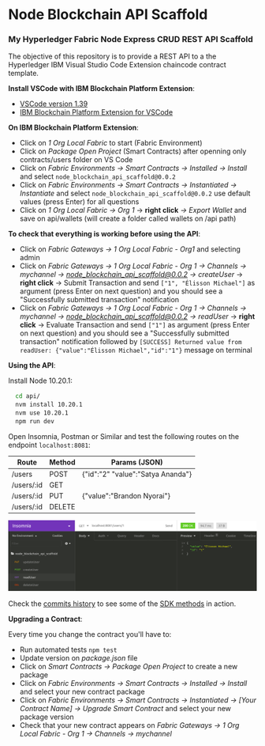 # Node Blockchain API Scaffold

### My Hyperledger Fabric Node Express CRUD REST API Scaffold

The objective of this repository is to provide a REST API to a the Hyperledger IBM Visual Studio Code Extension chaincode contract template.

**Install VSCode with IBM Blockchain Platform Extension**:
- [VSCode version 1.39](https://code.visualstudio.com/updates/v1_39)
- [IBM Blockchain Platform Extension for VSCode](https://github.com/IBM-Blockchain/blockchain-vscode-extension)


**On IBM Blockchain Platform Extension**:

- Click on *1 Org Local Fabric* to start (Fabric Environment)
- Click on *Package Open Project* (Smart Contracts) after openning only contracts/users folder on VS Code
- Click on *Fabric Environments -> Smart Contracts -> Installed -> Install* and select `node_blockchain_api_scaffold@0.0.2`
- Click on *Fabric Environments -> Smart Contracts -> Instantiated -> Instantiate* and select `node_blockchain_api_scaffold@0.0.2` use default values (press Enter) for all questions
- Click on *1 Org Local Fabric -> Org 1* -> **right click** *-> Export Wallet* and save on api/wallets (will create a folder called wallets on /api path)

**To check that everything is working before using the API**:

- Click on *Fabric Gateways -> 1 Org Local Fabric - Org1* and selecting admin
- Click on *Fabric Gateways -> 1 Org Local Fabric - Org 1 -> Channels -> mychannel -> node_blockchain_api_scaffold@0.0.2 -> createUser* -> **right click** -> Submit Transaction and send `["1", "Élisson Michael"]` as argument (press Enter on next question) and you should see a "Successfully submitted transaction" notification
- Click on *Fabric Gateways -> 1 Org Local Fabric - Org 1 -> Channels -> mychannel -> node_blockchain_api_scaffold@0.0.2 -> readUser* -> **right click** -> Evaluate Transaction and send `["1"]` as argument (press Enter on next question) and you should see a "Successfully submitted transaction" notification followed by `[SUCCESS] Returned value from readUser: {"value":"Élisson Michael","id":"1"}` message on terminal

**Using the API**:

Install Node 10.20.1:

```bash
  cd api/
  nvm install 10.20.1
  nvm use 10.20.1
  npm run dev
```

Open Insomnia, Postman or Similar and test the following routes on the endpoint `localhost:8081`:

| Route         | Method | Params (JSON)
| --------------| -------| ------------- |
| /users        | POST   | {"id":"2" "value":"Satya Ananda"} |
| /users/:id    | GET    |                                   |
| /users/:id    | PUT    | {"value":"Brandon Nyorai"}        |
| /users/:id    | DELETE |                                   |

![Insomnia Example](/insomnia.png)

Check the [commits history](https://github.com/elissonmichael/node_blockchain_api_scaffold/commits/master) to see some of the [SDK methods](https://hyperledger.github.io/fabric-sdk-node/release-1.4/module-fabric-network.Contract.html) in action.

**Upgrading a Contract**:

Every time you change the contract you'll have to:

- Run automated tests `npm test`
- Update version on *package.json* file
- Click on *Smart Contracts -> Package Open Project* to create a new package
- Click on *Fabric Environments -> Smart Contracts -> Installed -> Install* and select your new contract package
- Click on *Fabric Environments -> Smart Contracts -> Instantiated -> [Your Contract Name] -> Upgrade Smart Contract* and select your new package version
- Check that your new contract appears on *Fabric Gateways -> 1 Org Local Fabric - Org 1 -> Channels -> mychannel*
